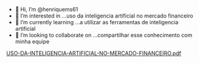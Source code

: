 - 👋 Hi, I’m @henriquems61
- 👀 I’m interested in ...uso da inteligencia artificial no mercado financeiro
- 🌱 I’m currently learning ...a utilizar as ferramentas de inteligencia artificial
- 💞️ I’m looking to collaborate on ...compartilhar esse conhecimento com minha equipe

<!---
henriquems61/henriquems61 is a ✨ special ✨ repository because its `README.md` (this file) appears on your GitHub profile.
You can click the Preview link to take a look at your changes.
--->
[USO-DA-INTELIGENCIA-ARTIFICIAL-NO-MERCADO-FINANCEIRO.pdf](https://github.com/user-attachments/files/17788186/USO-DA-INTELIGENCIA-ARTIFICIAL-NO-MERCADO-FINANCEIRO.pdf)
